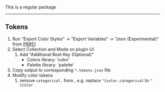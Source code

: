 This is a regular package

---

## Tokens

1. Run "Export Color Styles" -> "Export Variables" -> "Json (Experimental)" from [PR#51](https://github.com/jpmorganchase/Figma-Plugins-and-Widgets/pull/51)
1. Select Collection and Mode on plugin UI
   1. Add "Additional Root Key (Optional)"
      - Colors library: 'color'
      - Palette library: 'palette'
1. Copy output to corresponding `*.tokens.json` file
1. Modify color tokens
   1. remove `categorical.` from , e.g. replace `"{color.categorical` to `"{color`
